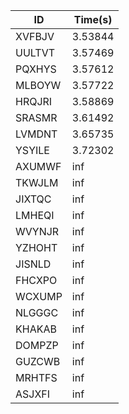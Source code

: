|ID|Time(s)|
|-|-|
|XVFBJV|3.53844|
|UULTVT|3.57469|
|PQXHYS|3.57612|
|MLBOYW|3.57722|
|HRQJRI|3.58869|
|SRASMR|3.61492|
|LVMDNT|3.65735|
|YSYILE|3.72302|
|AXUMWF|inf|
|TKWJLM|inf|
|JIXTQC|inf|
|LMHEQI|inf|
|WVYNJR|inf|
|YZHOHT|inf|
|JISNLD|inf|
|FHCXPO|inf|
|WCXUMP|inf|
|NLGGGC|inf|
|KHAKAB|inf|
|DOMPZP|inf|
|GUZCWB|inf|
|MRHTFS|inf|
|ASJXFI|inf|
